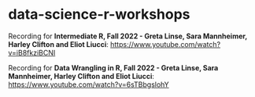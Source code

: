 # data-science-r-workshops



Recording for **Intermediate R, Fall 2022 - Greta Linse, Sara Mannheimer, Harley Clifton and Eliot Liucci**: https://www.youtube.com/watch?v=iB8fkziBCNI

Recording for **Data Wrangling in R, Fall 2022 - Greta Linse, Sara Mannheimer, Harley Clifton and Eliot Liucci**: https://www.youtube.com/watch?v=6sTBbgslohY
